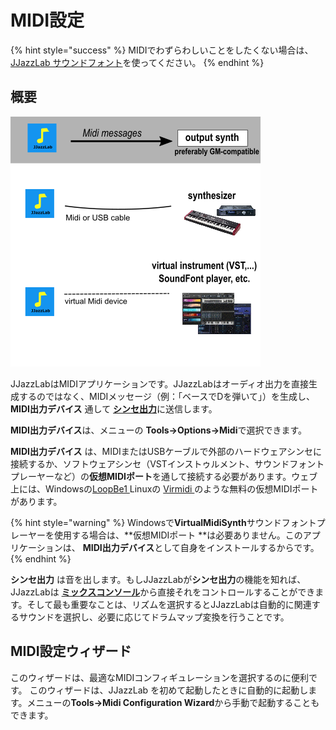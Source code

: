 # MIDI設定

{% hint style="success" %}
MIDIでわずらわしいことをしたくない場合は、[JJazzLab サウンドフォント](jjazzlab-soundfont/)を使ってください。
{% endhint %}

## 概要

![](<../.gitbook/assets/MidiWizard-image1 (2).png>)

JJazzLabはMIDIアプリケーションです。JJazzLabはオーディオ出力を直接生成するのではなく、MIDIメッセージ（例：「ベースでDを弾いて」）を生成し、 **MIDI出力デバイス** 通して [**シンセ出力**](output-synth.md)に送信します。&#x20;

**MIDI出力デバイス**は、メニューの **Tools→Options→Midi**で選択できます。

**MIDI出力デバイス** は、MIDIまたはUSBケーブルで外部のハードウェアシンセに接続するか、ソフトウェアシンセ（VSTインストゥルメント、サウンドフォントプレーヤーなど）の**仮想MIDIポート**を通して接続する必要があります。ウェブ上には、Windowsの[LoopBe1 ](https://nerds.de/en/loopbe1.html)Linuxの [Virmidi ](https://alsa.opensrc.org/Virmidi)のような無料の仮想MIDIポートがあります。

{% hint style="warning" %}
Windowsで**VirtualMidiSynth**サウンドフォントプレーヤーを使用する場合は、**仮想MIDIポート **は必要ありません。このアプリケーションは、 **MIDI出力デバイス**として自身をインストールするからです。
{% endhint %}

**シンセ出力** は音を出します。もしJJazzLabが**シンセ出力**の機能を知れば、JJazzLabは [**ミックスコンソール**](../songs/song-editors/mix-console.md)から直接それをコントロールすることができます。そして最も重要なことは、リズムを選択するとJJazzLabは自動的に関連するサウンドを選択し、必要に応じてドラムマップ変換を行うことです。

## MIDI設定ウィザード <a href="midi-configuration-wizard" id="midi-configuration-wizard"></a>

このウィザードは、最適なMIDIコンフィギュレーションを選択するのに便利です。 このウィザードは、JJazzLab を初めて起動したときに自動的に起動します。メニューの**Tools→Midi Configuration Wizard**から手動で起動することもできます。
